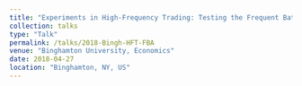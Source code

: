 ```yaml
---
title: "Experiments in High-Frequency Trading: Testing the Frequent Batch Auction"
collection: talks
type: "Talk"
permalink: /talks/2018-Bingh-HFT-FBA
venue: "Binghamton University, Economics"
date: 2018-04-27
location: "Binghamton, NY, US"
---
```

